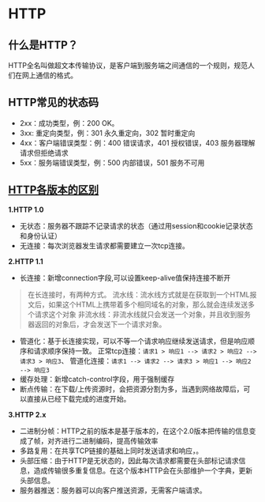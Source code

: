 # HTTP

## 什么是HTTP？

HTTP全名叫做超文本传输协议，是客户端到服务端之间通信的一个规则，规范人们在网上通信的格式。

## HTTP常见的状态码

- 2xx：成功类型，例：200 OK。
- 3xx: 重定向类型，例：301 永久重定向，302 暂时重定向
- 4xx：客户端错误类型：例：400 错误请求，401 授权错误，403 服务器理解请求但拒绝请求
- 5xx：服务端错误类型，例：500 内部错误，501 服务不可用

## [HTTP各版本的区别](https://juejin.cn/post/6844903923136856078#heading-6)

**1.HTTP 1.0**

- 无状态：服务器不跟踪不记录请求的状态（通过用session和cookie记录状态和身份认证）
- 无连接：每次浏览器发生请求都需要建立一次tcp连接。


**2.HTTP 1.1**

- 长连接：新增connection字段,可以设置keep-alive值保持连接不断开
> 在长连接时，有两种方式。
> 流水线：流水线方式就是在获取到一个HTML报文后，如果这个HTML上携带着多个相同域名的对象，那么就会连续发送多个请求这个对象
> 非流水线：非流水线就只会发送一个对象，并且收到服务器返回的对象后，才会发送下一个请求对象。
- 管道化：基于长连接实现，可以不等一个请求响应继续发送请求，但是响应顺序和请求顺序保持一致。
    正常tcp连接：`请求1 > 响应1 --> 请求2 > 响应2 --> 请求3 > 响应3`、
    管道化连接：`请求1 --> 请求2 --> 请求3 > 响应1 --> 响应2 --> 响应3`
- 缓存处理：新增catch-control字段，用于强制缓存
- 断点传输：在下载/上传资源时，会把资源分割为多，当遇到网络故障后，可以直接从已经下载完成的进度开始。

**3.HTTP 2.x**

- 二进制分帧：HTTP之前的版本是基于版本的，在这个2.0版本把传输的信息变成了帧，对齐进行二进制编码，提高传输效率
- 多路复用：在共享TCP链接的基础上同时发送请求和响应，。
- 头部压缩：由于HTTP是无状态的，因此每次请求都需要在头部标记请求信息，造成传输很多重复信息。在这个版本HTTP会在头部维护一个字典，更新头部信息。
- 服务器推送：服务器可以向客户推送资源，无需客户端请求。
